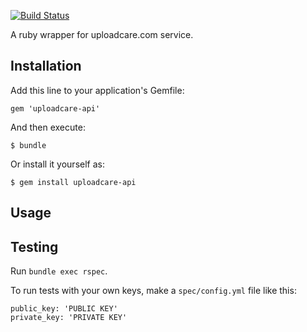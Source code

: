 [![Build Status](https://secure.travis-ci.org/uploadcare/ruby-uploadcare-api.png?branch=master)](http://travis-ci.org/uploadcare/ruby-uploadcare-api)

A ruby wrapper for uploadcare.com service.

## Installation

Add this line to your application's Gemfile:

    gem 'uploadcare-api'

And then execute:

    $ bundle

Or install it yourself as:

    $ gem install uploadcare-api

## Usage


## Testing

Run `bundle exec rspec`.

To run tests with your own keys, make a `spec/config.yml` file like this:

    public_key: 'PUBLIC KEY'
    private_key: 'PRIVATE KEY'
